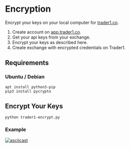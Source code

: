 # Encryption
Encrypt your keys on your local computer for [trader1.co](https://trader1.co).

1. Create account on [app.trader1.co](https://app.trader1.co).
2. Get your api keys from your exchange.
3. Encrypt your keys as described here.
4. Create exchange with encrypted credentials on Trader1.

## Requirements

### Ubuntu / Debian
```
apt install python3-pip
pip3 install pycrypto
```

## Encrypt Your Keys

```
python trader1-encrypt.py
```

### Example

[![asciicast](https://asciinema.org/a/EnRSDY39tJc9eamLxhYLltOp9.png)](https://asciinema.org/a/EnRSDY39tJc9eamLxhYLltOp9)

